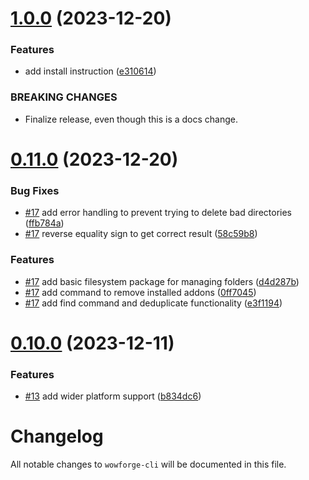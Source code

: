 # [1.0.0](https://github.com/m-triassi/wowforge-cli/compare/v0.11.0...v1.0.0) (2023-12-20)


### Features

* add install instruction ([e310614](https://github.com/m-triassi/wowforge-cli/commit/e310614aa15a560bab29f2a1077852293bdd72f7))


### BREAKING CHANGES

* Finalize release, even though this is a docs change.



# [0.11.0](https://github.com/m-triassi/wowforge-cli/compare/v0.10.0...v0.11.0) (2023-12-20)


### Bug Fixes

* [#17](https://github.com/m-triassi/wowforge-cli/issues/17) add error handling to prevent trying to delete bad directories ([ffb784a](https://github.com/m-triassi/wowforge-cli/commit/ffb784a61aa67030880380c134fd22946bac3bff))
* [#17](https://github.com/m-triassi/wowforge-cli/issues/17) reverse equality sign to get correct result ([58c59b8](https://github.com/m-triassi/wowforge-cli/commit/58c59b84433274986026511fbcf0ed67a14045d2))


### Features

* [#17](https://github.com/m-triassi/wowforge-cli/issues/17) add basic filesystem package for managing folders ([d4d287b](https://github.com/m-triassi/wowforge-cli/commit/d4d287b3a9b535a454a2298be92a331fb9cfdb2b))
* [#17](https://github.com/m-triassi/wowforge-cli/issues/17) add command to remove installed addons ([0ff7045](https://github.com/m-triassi/wowforge-cli/commit/0ff7045383be7c02e7f454147cd3c72271bceebe))
* [#17](https://github.com/m-triassi/wowforge-cli/issues/17) add find command and deduplicate functionality ([e3f1194](https://github.com/m-triassi/wowforge-cli/commit/e3f1194a819e533d0e11bfa80c3dbe397868dba2))



# [0.10.0](https://github.com/m-triassi/wowforge-cli/compare/v0.9.0...v0.10.0) (2023-12-11)


### Features

* [#13](https://github.com/m-triassi/wowforge-cli/issues/13) add wider platform support ([b834dc6](https://github.com/m-triassi/wowforge-cli/commit/b834dc639c36f1d7d2aabcae6f1f85e9ba58cc54))



# Changelog

All notable changes to `wowforge-cli` will be documented in this file.
